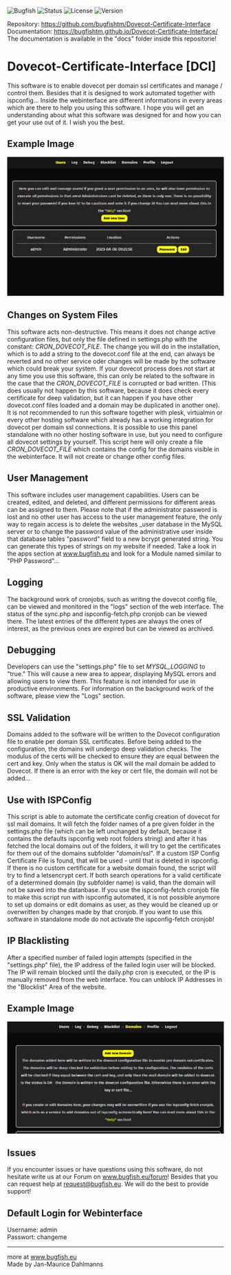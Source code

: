 ![Bugfish](https://img.shields.io/badge/Bugfish-Software-orange)
![Status](https://img.shields.io/badge/Status-Finished-green)
![License](https://img.shields.io/badge/License-MIT-black)
![Version](https://img.shields.io/badge/Version-1.1-white)

Repository: https://github.com/bugfishtm/Dovecot-Certificate-Interface  
Documentation: https://bugfishtm.github.io/Dovecot-Certificate-Interface/  
The documentation is available in the "docs" folder inside this repositorie!

# Dovecot-Certificate-Interface [DCI]



This software is to enable dovecot per domain ssl certificates and manage / control them. Besides that it is designed to work automated together with ispconfig... Inside the webinterface are different informations in every areas which are there to help you using this software. I hope you will get an understanding about what this software was designed for and how you can get your use out of it. I wish you the best.

## Example Image
![plot](./_images/1.png)

## Changes on System Files

This software acts non-destructive. This means it does not change active configuration files, but only the file defined in settings.php with the constant: _CRON_DOVECOT_FILE_. The change you will do in the installation, which is to add a string to the dovecot.conf file at the end, can always be reverted and no other service oder changes will be made by the software which could break your system. If your dovecot process does not start at any time you use this software, this can only be related to the software in the case that the _CRON_DOVECOT_FILE_ is corrupted or bad written. (This does usually not happen by this software, because it does check every certificate for deep validation, but it can happen if you have other dovecot.conf files loaded and a domain may be duplicated in another one). It is not recommended to run this software together with plesk, virtualmin or every other hosting software which already has a working integration for dovecot per domain ssl connections. It is possible to use this panel standalone with no other hosting software in use, but you need to configure all dovecot settings by yourself. This script here will only create a file _CRON_DOVECOT_FILE_ which contains the config for the domains visible in the webinterface. It will not create or change other config files.

## User Management

This software includes user management capabilities. Users can be created, edited, and deleted, and different permissions for different areas can be assigned to them. Please note that if the administrator password is lost and no other user has access to the user management feature, the only way to regain access is to delete the websites _user database in the MySQL server or to change the password value of the administrative user inside that database tables "password" field to a new bcrypt generated string. You can generate this types of strings on my website if needed. Take a look in the apps section at www.bugfish.eu and look for a Module named similar to "PHP Password"...

## Logging

The background work of cronjobs, such as writing the dovecot config file, can be viewed and monitored in the "logs" section of the web interface. The status of the sync.php and ispconfig-fetch.php cronjob can be viewed there. The latest entries of the different types are always the ones of interest, as the previous ones are expired but can be viewed as archived.

## Debugging

Developers can use the "settings.php" file to set _MYSQL_LOGGING_ to "true." This will cause a new area to appear, displaying MySQL errors and allowing users to view them. This feature is not intended for use in productive environments. For information on the background work of the software, please view the "Logs" section.

## SSL Validation

Domains added to the software will be written to the Dovecot configuration file to enable per domain SSL certificates. Before being added to the configuration, the domains will undergo deep validation checks. The modulus of the certs will be checked to ensure they are equal between the cert and key. Only when the status is OK will the mail domain be added to Dovecot. If there is an error with the key or cert file, the domain will not be added...

## Use with ISPConfig

This script is able to automate the certificate config creation of dovecot for ssl mail domains. It will fetch the folder names of a pre given folder in the settings.php file (which can be left unchanged by default, because it contains the defaults ispconfig web root folders string) and after it has fetched the local domains out of the folders, it will try to get the certificates for them out of the domains subfolder "_domain_/ssl". If a custom ISP Config Certificate File is found, that will be used - until that is deleted in ispconfig. If there is no custom certificate for a website domain found, the script will try to find a letsencrypt cert. If both search operations for a valid certificate of a determined domain (by subfolder name) is valid, than the domain will not be saved into the datanbase. If you use the ispconfig-fetch cronjob file to make this script run with ispconfig automated, it is not possible anymore to set up domains or edit domains as user, as they would be cleaned up or overwritten by changes made by that cronjob. If you want to use this software in standalone mode do not activate the ispconfig-fetch cronjob!

## IP Blacklisting

After a specified number of failed login attempts (specified in the "settings.php" file), the IP address of the failed login user will be blocked. The IP will remain blocked until the daily.php cron is executed, or the IP is manually removed from the web interface. You can unblock IP Addresses in the "Blocklist" Area of the website.

## Example Image
![plot](./_images/main.png)

## Issues
If you encounter issues or have questions using this software, do not hesitate write us at our Forum on www.bugfish.eu/forum! Besides that you can request help at request@bugfish.eu. We will do the best to provide support!

## Default Login for Webinterface
Username: admin  
Passwort: changeme

----------------------------------------------------------------
more at www.bugfish.eu   
Made by Jan-Maurice Dahlmanns



